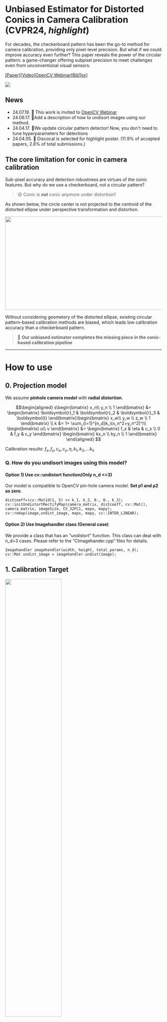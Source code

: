 # Unbiased Estimator for Distorted Conics in Camera Calibration (CVPR24, ***highlight***)

For decades, the checkerboard pattern has been the go-to method for camera calibration, providing only pixel-level precision. But what if we could improve accuracy even further? This paper reveals the power of the circular pattern: a game-changer offering subpixel precision to meet challenges even from unconventional visual sensors.


[[Paper]](https://arxiv.org/abs/2403.04583)[[Video]](http://www.youtube.com/watch?v=87_R7Qkpczo)[OpenCV Webinar](https://www.youtube.com/live/MTMMoN6ogcY?si=22DAdrzM3p9kDQK4)[[BibTex]](#bibtex)

<img src="./docs/figs/shorts1.gif">

## News
<!-- :round_pushpin: :Patch notes,    :tada:: awards -->
- 24.07.19. :tada: This work is invited to [OpenCV Webinar](https://www.youtube.com/live/MTMMoN6ogcY?si=22DAdrzM3p9kDQK4)
- 24.06.17. :round_pushpin:Add a description of how to undisort images using our method.
- 24.04.17. :round_pushpin:We update circular pattern detector! Now, you don't need to tune hyperparameters for detections
- 24.04.05. :tada: Discocal is selected for highlight poster. (11.9% of accepted papers, 2.8% of total submissions.)

## The core limitation for conic in camera calibration

Sub-pixel accuracy and detection robustness are virtues of the conic features. But why do we use a checkerboard, not a circular pattern?

> :cry: Conic is ***not*** conic anymore under distortion!!

As shown below, the circle center is not projected to the centroid of the distorted ellipse under perspective transformation and distortion.

<img src="./docs/figs/overview.png" width="600" height="300">

Without considering geometery of the distorted ellipse, existing circular pattern-based calibration methods are biased, which leads low calibration accuracy than a checkerboard pattern.

> :pushpin: **Our unbiased estimator completes the missing piece in the conic-based calibration pipeline**


------------------
# How to use
## 0. Projection model

We assume **pinhole camera model** with **radial distortion**.
```math
\begin{aligned}
s\begin{bmatrix}
x_n\\ y_n \\ 1
\end{bmatrix} &= \begin{bmatrix} \boldsymbol{r}_1 & \boldsymbol{r}_2 & \boldsymbol{r}_3 & \boldsymbol{t} 
\end{bmatrix}\begin{bmatrix}
x_w\\ y_w \\ z_w \\ 1
\end{bmatrix} \\
k &= 1+ \sum_{i=1}^{n_d}k_i(x_n^2+y_n^2)^i\\
\begin{bmatrix}
u\\ v
\end{bmatrix} &= \begin{bmatrix}
f_x & \eta & c_x \\
0 & f_y & c_y
\end{bmatrix} \begin{bmatrix}
kx_n \\ ky_n \\ 1
\end{bmatrix}
\end{aligned} 
```
Calibration results: $f_x, f_y, c_x, c_y, \eta, k_1, k_2, ... k_n$

### Q. How do you undisort images using this model?
#### Option 1) Use cv::undistort function(Only n_d <=3)
Our model is compatible to OpenCV pin-hole camera model. **Set p1 and p2 as zero**.

```
distcoeff=(cv::Mat1d(1, 5) << k_1, k_2, 0., 0., k_3);
cv::initUndistortRectifyMap(camera_matrix, distcoeff, cv::Mat(), camera_matrix, imageSize, CV_32FC1, mapx, mapy);
cv::remap(image,undist_image, mapx, mapy, cv::INTER_LINEAR);
```
#### Option 2) Use Imagehandler class (General case)
We provide a class that has an "undistort" function. This class can deal with n_d>3 cases. Please refer to the “CImagehander.cpp” files for details.
```
Imagehandler imagehandler(width, height, total_params, n_d);
cv::Mat undist_image = imagehandler.undist(image);
```

## 1. Calibration Target
<img src="./docs/figs/board2.png" width="60%">

Our method needs a planer white board on which black circle grid patterns are printed. 
You can easily design these patterns in this [site](https://calib.io/pages/camera-calibration-pattern-generator).

**Previous methods prefer to reduce the size of the circles to minimize bias, but our method is not limited to this. In fact, the larger the circles, the more accurate the measurements.**

> **Q. How to decide the number of cicles and the radius size?** 
The larger the radius of the circle, the more accurate the observations become. The greater the number of circles, the more observations you have, leading to increased robustness. Since these two values are in a trade-off relationship within a limited area, adjust them appropriately. It is recommended that every circle contains more than 400 pixels in images and not to exceed 7x5 circles.

## 2. Dependency
### Option 1) Install bellow packages
- [Ceres-Solver](http://ceres-solver.org/index.html)
- [Eigen3](https://eigen.tuxfamily.org/dox/index.html)
- opencv4

### Option 2) Use docker
(Recommended) Build a docker image using the dockerfile.

	docker build -t chaehyeonsong/discocal .  -f dockerfile

(Only for Ubuntu) or use official docker image. 

	docker pull chaehyeonsong/discocal:latest

## 3. Bulid and Run
	## Build
	cd [your path]/discocal
	mkdir build
	cd build
	cmake ..
	make

	## Run
	./main.out [n_x] [n_y] [n_d] [img_dir_path] [radius(m)] [distance(m)]
	(ex) ./main.out 4 3 3 ../sample_imgs/rgb12/ 0.035 0.09
	(ex) ./main.out 4 3 4 ../sample_imgs/tir12/ 0.03 0.09


### :open_mouth: Caution: Check detection results!
**To get high-quality results, plz check all pixels in the circle are correctly detected like this.**
<!-- ![sample](./docs/figs/detection_sample.png){: width="100" height="100"} -->
<img src="./docs/figs/detection_sample.png" width="400" height="300">


If you don’t want to check images, turn off the “check_detection_results” option in "main.cpp".


**Parameters(for experts)**:
- **fullfill_threshold**: the difference between real area and estimated area resulting from ellipse fitting
- **eccentricity_threshold**: the length ratio between a blob's major and minor axis.
You can refine these parameters in the TargetDetector class.

----------------------------
## Application: Thermal Camera calibration

We can leverage the detection robustness of the circular patterns, particularly for unconventional cameras, such as thermal cameras.

<img src="./docs/figs/thermal.jpg" width="400" height="300">

## BibTex
```
@INPROCEEDINGS{chsong-2024-cvpr,  
    author    = {Song, Chaehyeon and Shin, Jaeho and Jeon, Myung-Hwan and Lim, Jongwoo and Kim, Ayoung},
    title     = {Unbiased Estimator for Distorted Conics in Camera Calibration},
    booktitle = {IEEE/CVF Conference on Computer Vision and Pattern Recognition (CVPR)},
    month     = {June},
    year      = {2024},
    pages     = {373-381}
}
```
## Lisence
 <a rel="license" href="http://creativecommons.org/licenses/by-nc-sa/4.0/"><img alt="Creative Commons License" style="border-width:0" src="https://i.creativecommons.org/l/by-nc-sa/4.0/88x31.png" /></a><br />This work is licensed under a <a rel="license" href="http://creativecommons.org/licenses/by-nc-sa/4.0/">Creative Commons Attribution-NonCommercial-ShareAlike 4.0 International License</a>.

- This work is protected by a patent.
- All codes on this page are copyrighted by Seoul National University published under the Creative Commons Attribution-NonCommercial-ShareAlike 4.0 License. You must attribute the work in the manner specified by the author. You may not use the work for commercial purposes, and you may only distribute the resulting work under the same license if you alter, transform, or create the work.
- For commercial purposes, please contact to <a href="mailto:chaehyeon@snu.ac.kr">chaehyeon@snu.ac.kr</a>
